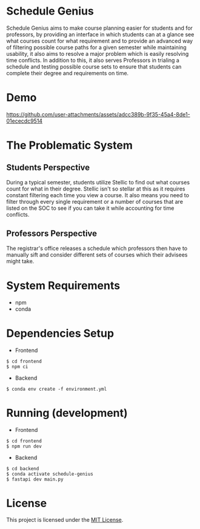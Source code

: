 # Schedule Genius
Schedule Genius aims to make course planning easier for students
and for professors, by providing an interface in which students can at a 
glance see what courses count for what requirement and to provide an advanced
way of filtering possible course paths for a given semester while maintaining
usability, it also aims to resolve a major problem which is easily resolving
time conflicts. In addition to this, it also serves Professors in trialing
a schedule and testing possible course sets to ensure that students can 
complete their degree and requirements on time. 

# Demo
https://github.com/user-attachments/assets/adcc389b-9f35-45a4-8de1-01ececdc9514



# The Problematic System
## Students Perspective
During a typical semester, students utilize Stellic to find out what courses
count for what in their degree. Stellic isn't so stellar at this as it requires
constant filtering each time you view a course. It also means you need to filter
through every single requirement or a number of courses that are listed on the SOC
to see if you can take it while accounting for time conflicts. 

## Professors Perspective
The registrar's office releases a schedule which professors then have to manually sift and consider
different sets of courses which their advisees might take.

# System Requirements
- npm 
- conda

# Dependencies Setup
- Frontend
```
$ cd frontend
$ npm ci
```
- Backend
```
$ conda env create -f environment.yml
```

# Running (development)
- Frontend
```
$ cd frontend
$ npm run dev 
```
- Backend 
```
$ cd backend 
$ conda activate schedule-genius
$ fastapi dev main.py
```
# License 
This project is licensed under the [MIT License](LICENSE).
